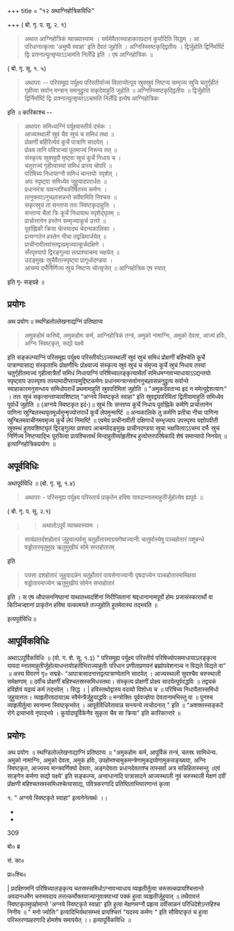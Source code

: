 +++
title = "१२ अथाग्निहोत्रिकविधिः"

+++
( बो. गृ. प. सू. २. १) 

> अथात आग्निहोत्रिकं व्याख्यास्यामः । सर्वमेवैतत्स्वाहाकारप्रदानं कुर्यादिति सिद्धम् । आ परिधानात्कृत्वा 'अमुष्यै स्वाहा' इति दैवतं जुहोति । अग्निस्स्विष्टकृद्द्वितीयः । द्विर्जुहोति द्विर्निर्मार्ष्टि द्विः प्राश्नात्युत्सृप्याऽऽचामति निर्लेढि इति । एष आग्निहोत्रिकः ॥ 

( बो. गृ. सू. १. ५) 

> अथापरः -- परिसमूह्य पर्युक्ष्य परिस्तीर्याज्यं विलाप्योत्पूय स्रुक्स्रुवं निष्टप्य सम्मृज्य स्रुचि चतुर्गृहीतं गृहीत्वा सर्वान् मन्त्रान् समनुद्रुत्य सकृदेवाहुतिं जुहोति ॥ अग्निस्स्विष्टकृद्द्वितीयः ॥ द्विर्जुहोति द्विर्निर्मार्ष्टि द्विः प्राश्नात्युत्सृप्याऽऽचामति निर्लेढि इत्येष आग्निहोत्रिकः

इति ॥ कारिकाश्च --

> अथापरः समिध्याग्निं पर्युक्ष्यास्तीर्य दर्भकः ।  
आज्यस्थालीं स्रुवं चैव स्रुचं च समिधं तथा ॥  
प्रोक्षणीं बर्हिरित्येवं कूर्चे पात्राणि सादयेत् ।  
प्रोक्ष्य तानि पवित्राभ्यां पूतमाज्यं निरूप्य तत् ॥  
संस्कृत्य स्रुक्स्रुवौ मृष्ट्वा स्रुचं कूर्चे निधाय च ।  
चतुराज्यं गृहीत्वास्यां समिधं प्रास्य चोपरि ॥  
परिषिच्य निधायाग्नौ समिधं चान्तयोः स्पृशेत् ।  
अपः स्पृष्ट्वा समिध्येव जुहुयादपरार्धतः ॥  
प्रधानमंत्रा यावन्तश्चिकीर्षितस्य कर्मणः ।  
तानुक्त्वाऽनुच्छ्वसन्नन्ते सर्वेषामिति निश्चयः ॥  
सकृत्स्रुचं तां सन्ताप्य ततः स्विष्टकृदाहुतिः ।  
सन्ताप्य चैतां त्रिः कूर्चे निधायाथ स्पृशेद्घृतम् ॥  
प्राचोत्तानेन हस्तेन सम्मृज्याकूर्च उत्तरे ॥  
पूर्वाह्निकी क्रिया चेत्स्यादथ चेदन्यकालिका ।  
प्रत्यग्गतेन हस्तेन नीचा तद्वन्निमार्जयेत् ॥  
प्राचीनावीतवांस्तद्वत्प्रमृज्यात्कूर्चदक्षिणे ।  
सँस्पृश्यापो द्विरङ्गुल्या तत्प्राश्याचम्य भक्षयेत् ॥  
उदङ्मुखः स्रुचैवैतत्स्पृष्ट्वा प्रागूर्ध्वदण्डया ।  
आचम्य दर्भैर्निर्णिज्य स्रुचं निष्टप्य चोत्सृजेत् ॥
आग्निहोत्रिक एष स्यात्

इति गृ॰ सङ्ग्रहे ॥

## प्रयोगः

अथ प्रयोगः॥ स्थण्डिलोल्लेखनाद्यग्निं प्रतिष्ठाप्य 

> अमुकहोमं करिष्ये, अमुकहोमः कर्म, आग्निहोत्रिकं तन्त्रं, अमुको नामाग्निः, अमुको देवता, आज्यं हविः, अग्निः स्विष्टकृत्, सद्यो यक्ष्ये

इति सङ्कल्प्याग्निं परिसमूह्य पर्युक्ष्य परिस्तीर्याऽऽज्यस्थालीं स्रुवं स्रुचं समिधं प्रोक्षणीं बर्हिश्चेति कूर्चे पात्राण्यासाद्य संस्कृताभिः प्रोक्षणीभिः प्रोक्ष्याज्यं संस्कृत्य स्रुवं स्रुचं च संमृज्य कूर्चे स्रुचं निधाय तस्यां चतुर्गृहीतमाज्यं गृहीत्वात्रैताँ समिधं निधायाग्निं परिषिच्यालङ्कृत्याथैताँ समिधमग्नावभ्याधायाऽऽद्यन्तयोः स्पृष्ट्वाप उपस्पृश्य तस्यामादीप्तायामुद्दिष्टकर्मणः प्रधानमन्त्रान्सर्वाननुच्छ्वसन्ननुद्रुत्य सर्वान्ते स्वाहाकारमनुसन्धाय समिधोपरार्धे प्रथमामाहुतिं स्रुवपरिमितां जुहोति ॥ "अमुकदेवताभ्य इदं न ममेत्युद्देशत्यागः" । ततः स्रुचं सकृत्सन्ताप्यावशिष्टात् “अग्नये स्विष्टकृते स्वाहा” इति स्रुवद्वयपरिमितां द्वितीयामाहुतिं समिध्येव पूर्वार्धे जुहोति ॥ (अग्नये स्विष्टकृत इदं॰)॥ स्रुचं त्रिः सन्ताप्य कूर्चे निधाय पूर्वाह्निके कर्मणि प्राचोत्तानेन पाणिना स्रुग्बिलस्थघृतमूर्ध्वमुन्मृज्योत्तरार्धे कूर्चे लेपमुन्मार्ष्टि ॥ अन्यकालिके तु कर्मणि प्रतीचा नीचा पाणिना स्रुग्बिलमवाचीनमवमृज्य कूर्चे लेपं निमार्ष्टि ॥ एवमेव प्राचीनावीती दक्षिणार्धे सम्भृज्याप उपस्पृश्य यज्ञोपवीती स्रुक्स्थं हुतावशिष्टघृतं द्विरङ्गुल्या प्राश्याप आचम्योदङ्मुखः प्राचीनदण्डया स्रुचा भक्षयित्वाऽऽचम्य दर्भैः स्रुचं निर्णिज्य निष्टप्याद्भिः पूरयित्वा प्रायश्चित्तार्थं मिन्दाहुतीर्व्याहृतीश्च हुत्वोत्तरपरिषेकादि शेषं समाप्यापो निनयेत् ॥ इत्याग्निहोत्रिकप्रयोगः ॥

## अपूर्वविधिः

अथापूर्वविधि ॥ (बो. गृ. सू. १.४) 

> अथापरः - परिसमूह्य पर्युक्ष्य परिस्तार्य प्राकृतेन हविषा यावदाम्नातमाहुतीर्जुहोत्येष ह्यपूर्वः ॥ 

( बो. गृ. प. सू. २.१) 

>> अथातोऽपूर्वं व्याख्यास्यामः । 

> सायंप्रातर्दशहोतारं जुहुयात्पर्वसु चतुर्होतारमाग्रयणेष्वज्यानीः चातुर्मास्येषु पञ्चहोतारं पशुबन्धे षड्ढोतारमृतुमुख ऋतुमुखीयं सोमे सप्तहोतारम् 

इति 

> पयसा दशहोतारं जुहुयादन्नेन चतुर्होतारं पायसेनाज्यानीः पृषदाज्येन पञ्चहोतारमामिक्षया षड्ढोतारमाज्येन ऋतुमुखीयं सोमेन सप्तहोतारं

इति । स एष औपासननिष्ठानां याथातथ्यदर्शिनां निरीप्सितानां श्रद्दधानानामपूर्वो होमः प्रजासंस्कारार्थो वा किञ्चिज्ज्ञानां प्राकृतेन हविषा यत्कामयते तज्जुहोति हुतमेवास्य तद्भवति ॥ 

इत्यपूर्वविधिः॥

## आपूर्विकविधिः
अथाऽऽपूर्विकविधिः ॥ (वो. ग. शे. सू. १.३) " परिसमूह्य पर्युक्ष्य परिस्तीर्य परिषिच्योपसमाधायाऽलङ्कृत्य यावदा म्नातमाहुतीर्जुहोत्याधन्तयोाहतीभिराज्याहुतीः परिधान प्रणीताप्रणयनं ब्रह्मोपवेशनञ्च न विद्यते विद्यते वा” ॥ अस्य विवरणं गृ० सद्महे- “आपात्रासादनात्तद्वत्पात्राण्येतानि सादयेत् । आज्यस्थाली सुवश्चैव चरुस्थाली समेक्षणाम् ॥ दर्वीच प्रोक्षणीं बहिश्चतस्रस्समिधस्तथा। संस्कृत्य प्रोक्षणीं प्रोक्ष्य सादयेत्पूर्ववद्धविः ॥ तद्व्यकं हविज्ञेयं यद्रव्यं कर्म तद्भवेत् । सिद्ध । | हविस्तथोद्वास्य वदव्यो विशोध्य च ॥ परिषिच्य निधायैतास्समिधो जुहुयात्ततः। व्याहृतीरवदायाऽथ स्वैर्मन्त्रैर्जुहुयाद्धविः॥ मन्त्रोक्तिः पूर्ववज्ज्ञेया देवतानामभिस्तु वा ॥ पुनश्च व्याहृतीर्तुत्वा स्वनाम्ना स्विष्टकृभवेत् । आपूर्वविधिरेतावान्न सन्त्यन्ये त्वचोदनात् " इति ॥ “अशक्तस्सङ्कटे रोगे द्रव्याभावे नृपाद्भये । कुर्यादापूर्विकेनैव सुकृता चैव सा क्रिया" इति कारिकान्तरे ॥
## प्रयोगः
अथ प्रयोगः ॥ स्थण्डिलोल्लेखनाद्याग्निं प्रतिष्ठाप्य ॥ "अमुकहोमः कर्म, आपूर्विकं तन्त्रं, चतस्रः सामिधेन्यः. अमुको नामाग्निः, अमुको देवता, अमुकं हविः, उपहोमश्चामुकमन्त्रेणामुकद्रव्येणामुकसङ्ख्यया, अग्निः स्विष्टकृत, आज्यस्य मान्त्रवर्णिक्यो देवताः, अङ्गदेवताः प्रधानदेवताश्च तास्सर्वा अत्र सन्निहितास्सन्तु ॥एवं साङ्गेन कर्मणा सद्यो यक्ष्ये' इति सङ्कल्प्य, अन्वाधानादि पात्रासादने आज्यस्थाली नुवं चरुस्थाली मेक्षणं दवीं प्रोक्षणी बहिश्चतस्रस्समिधश्चेत्यासाद्य, पवित्रकरणादि प्रतिष्ठिताभिघारणान्तं कृत्वा

१. " अग्नये स्विष्टकृते स्वाहा" इत्यनेनेत्यर्थः ।।

-

-

309

बो० ब्र

सं. का०

प्रा०श्चि०

| प्रदक्षिणमनिं परिषिच्यालङ्कृत्य चतस्रस्समिधोऽग्नावभ्याधाय व्याहृतीर्तुत्वा चरूसत्कप्रायश्चित्तान्ते अवदानधर्मेण चरुमवदाय तत्तत्कर्मोक्तयाज्यानुवाक्याभ्यां पक्कं हुत्वा व्याहृतीर्जुहुयात् ॥ तथैवावत्तं स्विष्टकृतमुपहोमान्ते 'अग्नये स्विष्टकृते स्वाहा' इति हुत्वा मेक्षणमग्नौ प्रहृत्य दर्वीसाळनं परिधिदेशेऽन्तहिश्च निनीय ॥ " मनो ज्योतिः” इत्यादिभिर्यथासम्भवं प्रायश्चित्तं “यदस्य कर्मणः " इति सौविष्टकृतं च हुत्वा परिस्तरणप्रहरणादि होमशेष समापयेत् ।। इत्यापूर्विकविधिः ॥
